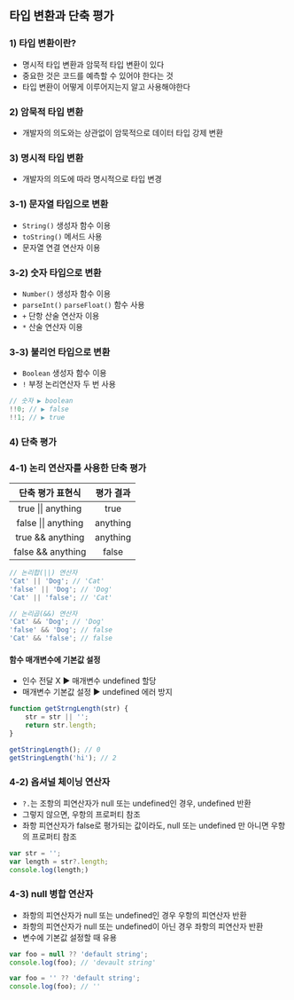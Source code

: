 ## 타입 변환과 단축 평가

### 1) 타입 변환이란?

-   명시적 타입 변환과 암묵적 타입 변환이 있다
-   중요한 것은 코드를 예측할 수 있어야 한다는 것
-   타입 변환이 어떻게 이루어지는지 알고 사용해야한다

### 2) 암묵적 타입 변환

-   개발자의 의도와는 상관없이 암묵적으로 데이터 타입 강제 변환

### 3) 명시적 타입 변환

-   개발자의 의도에 따라 명시적으로 타입 변경

### 3-1) 문자열 타입으로 변환

-   `String()` 생성자 함수 이용
-   `toString()` 메서드 사용
-   문자열 연결 연산자 이용

### 3-2) 숫자 타입으로 변환

-   `Number()` 생성자 함수 이용
-   `parseInt()` `parseFloat()` 함수 사용
-   `+` 단항 산술 연산자 이용
-   `*` 산술 연산자 이용

### 3-3) 불리언 타입으로 변환

-   `Boolean` 생성자 함수 이용
-   `!` 부정 논리연산자 두 번 사용

```javascript
// 숫자 ▶︎ boolean
!!0; // ▶︎ false
!!1; // ▶︎ true
```

### 4) 단축 평가

### 4-1) 논리 연산자를 사용한 단축 평가

|  단축 평가 표현식   | 평가 결과 |
| :-----------------: | :-------: |
| true \|\| anything  |   true    |
| false \|\| anything | anything  |
|  true && anything   | anything  |
|  false && anything  |   false   |

```javascript
// 논리합(||) 연산자
'Cat' || 'Dog'; // 'Cat'
'false' || 'Dog'; // 'Dog'
'Cat' || 'false'; // 'Cat'

// 논리곱(&&) 연산자
'Cat' && 'Dog'; // 'Dog'
'false' && 'Dog'; // false
'Cat' && 'false'; // false
```

#### 함수 매개변수에 기본값 설정

-   인수 전달 X ▶︎ 매개변수 undefined 할당
-   매개변수 기본값 설정 ▶︎ undefined 에러 방지

```javascript
function getStrngLength(str) {
    str = str || '';
    return str.length;
}

getStringLength(); // 0
getStringLength('hi'); // 2
```

### 4-2) 옵셔널 체이닝 연산자

-   `?.`는 조항의 피연산자가 null 또는 undefined인 경우, undefined 반환
-   그렇지 않으면, 우항의 프로퍼티 참조
-   좌항 피연산자가 false로 평가되는 값이라도, null 또는 undefined 만 아니면 우항의 프로퍼티 참조

```javascript
var str = '';
var length = str?.length;
console.log(length;)
```

### 4-3) null 병합 연산자

-   좌항의 피연산자가 null 또는 undefined인 경우 우항의 피연산자 반환
-   좌항의 피연산자가 null 또는 undefined이 아닌 경우 좌항의 피연산자 반환
-   변수에 기본값 설정할 때 유용

```javascript
var foo = null ?? 'default string';
console.log(foo); // 'devault string'

var foo = '' ?? 'default string';
console.log(foo); // ''
```
